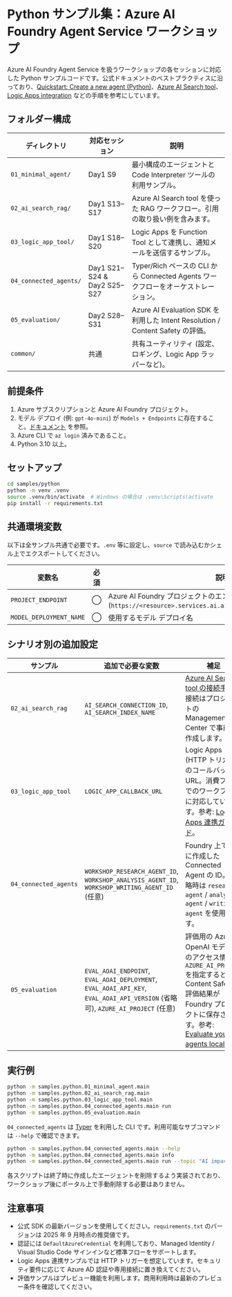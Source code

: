# Python サンプル集：Azure AI Foundry Agent Service ワークショップ

Azure AI Foundry Agent Service を扱うワークショップの各セッションに対応した Python サンプルコードです。公式ドキュメントのベストプラクティスに沿っており、[Quickstart: Create a new agent (Python)](https://learn.microsoft.com/en-us/azure/ai-foundry/agents/quickstart?pivots=programming-language-python-azure)、[Azure AI Search tool](https://learn.microsoft.com/en-us/azure/ai-foundry/agents/how-to/tools/azure-ai-search?pivots=programming-language-python)、[Logic Apps integration](https://learn.microsoft.com/en-us/azure/ai-foundry/agents/how-to/tools/logic-apps?pivots=programming-language-python) などの手順を参考にしています。

## フォルダー構成

| ディレクトリ | 対応セッション | 説明 |
| --- | --- | --- |
| `01_minimal_agent/` | Day1 S9 | 最小構成のエージェントと Code Interpreter ツールの利用サンプル。 |
| `02_ai_search_rag/` | Day1 S13–S17 | Azure AI Search tool を使った RAG ワークフロー。引用の取り扱い例を含みます。 |
| `03_logic_app_tool/` | Day1 S18–S20 | Logic Apps を Function Tool として連携し、通知メールを送信するサンプル。 |
| `04_connected_agents/` | Day1 S21–S24 & Day2 S25–S27 | Typer/Rich ベースの CLI から Connected Agents ワークフローをオーケストレーション。 |
| `05_evaluation/` | Day2 S28–S31 | Azure AI Evaluation SDK を利用した Intent Resolution / Content Safety の評価。 |
| `common/` | 共通 | 共有ユーティリティ (設定、ロギング、Logic App ラッパーなど)。 |

## 前提条件

1. Azure サブスクリプションと Azure AI Foundry プロジェクト。
2. モデル デプロイ (例: `gpt-4o-mini`) が `Models + Endpoints` に存在すること。[ドキュメント](https://learn.microsoft.com/en-us/azure/ai-foundry/agents/quickstart#configure-and-run-an-agent) を参照。
3. Azure CLI で `az login` 済みであること。
4. Python 3.10 以上。

## セットアップ

```bash
cd samples/python
python -m venv .venv
source .venv/bin/activate  # Windows の場合は .venv\Scripts\activate
pip install -r requirements.txt
```

## 共通環境変数

以下は全サンプル共通で必要です。`.env` 等に設定し、`source` で読み込むかシェル上でエクスポートしてください。

| 変数名 | 必須 | 説明 |
| --- | --- | --- |
| `PROJECT_ENDPOINT` | ◯ | Azure AI Foundry プロジェクトのエンドポイント (`https://<resource>.services.ai.azure.com/api/projects/<project>`) |
| `MODEL_DEPLOYMENT_NAME` | ◯ | 使用するモデル デプロイ名 |

## シナリオ別の追加設定

| サンプル | 追加で必要な変数 | 補足 |
| --- | --- | --- |
| `02_ai_search_rag` | `AI_SEARCH_CONNECTION_ID`, `AI_SEARCH_INDEX_NAME` | [Azure AI Search tool の接続手順](https://learn.microsoft.com/en-us/azure/ai-foundry/agents/how-to/tools/azure-ai-search#setup)。接続はプロジェクトの Management Center で事前に作成します。 |
| `03_logic_app_tool` | `LOGIC_APP_CALLBACK_URL` | Logic Apps (HTTP トリガー) のコールバック URL。消費プランでのワークフローに対応しています。参考: [Logic Apps 連携ガイド](https://learn.microsoft.com/en-us/azure/ai-foundry/agents/how-to/tools/logic-apps?pivots=programming-language-python)。 |
| `04_connected_agents` | `WORKSHOP_RESEARCH_AGENT_ID`, `WORKSHOP_ANALYSIS_AGENT_ID`, `WORKSHOP_WRITING_AGENT_ID` (任意) | Foundry 上で事前に作成した Connected Agent の ID。省略時は `research-agent` / `analysis-agent` / `writing-agent` を使用します。 |
| `05_evaluation` | `EVAL_AOAI_ENDPOINT`, `EVAL_AOAI_DEPLOYMENT`, `EVAL_AOAI_API_KEY`, `EVAL_AOAI_API_VERSION` (省略可), `AZURE_AI_PROJECT` (任意) | 評価用の Azure OpenAI モデルへのアクセス情報。`AZURE_AI_PROJECT` を指定すると Content Safety 評価結果が Foundry プロジェクトに保存されます。参考: [Evaluate your AI agents locally](https://learn.microsoft.com/en-us/azure/ai-foundry/how-to/develop/agent-evaluate-sdk)。 |

## 実行例

```bash
python -m samples.python.01_minimal_agent.main
python -m samples.python.02_ai_search_rag.main
python -m samples.python.03_logic_app_tool.main
python -m samples.python.04_connected_agents.main run
python -m samples.python.05_evaluation.main
```

`04_connected_agents` は [Typer](https://typer.tiangolo.com/) を利用した CLI です。利用可能なサブコマンドは `--help` で確認できます。

```bash
python -m samples.python.04_connected_agents.main --help
python -m samples.python.04_connected_agents.main info
python -m samples.python.04_connected_agents.main run --topic "AI impact on supply chains"
```

各スクリプトは終了時に作成したエージェントを削除するよう実装されており、ワークショップ後にポータル上で手動削除する必要はありません。

## 注意事項

- 公式 SDK の最新バージョンを使用してください。`requirements.txt` のバージョンは 2025 年 9 月時点の推奨値です。
- 認証には `DefaultAzureCredential` を利用しており、Managed Identity / Visual Studio Code サインインなど標準フローをサポートします。
- Logic Apps 連携サンプルでは HTTP トリガーを想定しています。セキュリティ要件に応じて Azure AD 認証や専用接続に置き換えてください。
- 評価サンプルはプレビュー機能を利用します。商用利用時は最新のプレビュー条件を確認してください。

